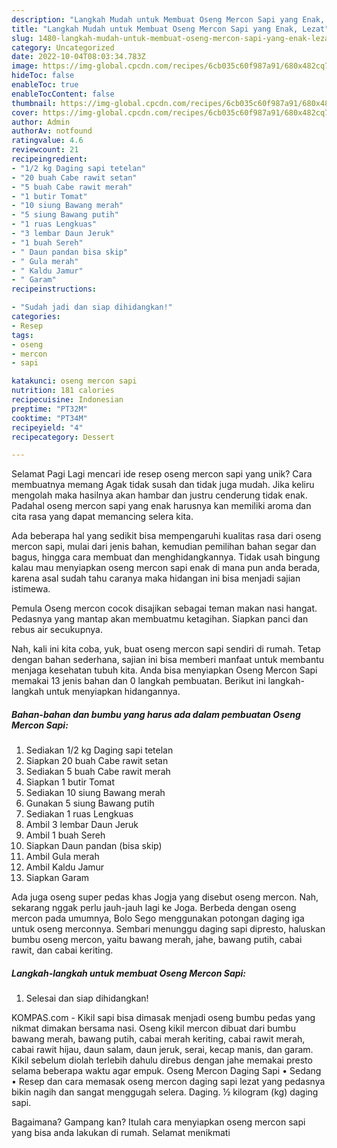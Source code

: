 ```yaml
---
description: "Langkah Mudah untuk Membuat Oseng Mercon Sapi yang Enak, Lezat"
title: "Langkah Mudah untuk Membuat Oseng Mercon Sapi yang Enak, Lezat"
slug: 1480-langkah-mudah-untuk-membuat-oseng-mercon-sapi-yang-enak-lezat
category: Uncategorized
date: 2022-10-04T08:03:34.783Z
image: https://img-global.cpcdn.com/recipes/6cb035c60f987a91/680x482cq70/oseng-mercon-sapi-foto-resep-utama.jpg
hideToc: false
enableToc: true
enableTocContent: false
thumbnail: https://img-global.cpcdn.com/recipes/6cb035c60f987a91/680x482cq70/oseng-mercon-sapi-foto-resep-utama.jpg
cover: https://img-global.cpcdn.com/recipes/6cb035c60f987a91/680x482cq70/oseng-mercon-sapi-foto-resep-utama.jpg
author: Admin
authorAv: notfound
ratingvalue: 4.6
reviewcount: 21
recipeingredient:
- "1/2 kg Daging sapi tetelan"
- "20 buah Cabe rawit setan"
- "5 buah Cabe rawit merah"
- "1 butir Tomat"
- "10 siung Bawang merah"
- "5 siung Bawang putih"
- "1 ruas Lengkuas"
- "3 lembar Daun Jeruk"
- "1 buah Sereh"
- " Daun pandan bisa skip"
- " Gula merah"
- " Kaldu Jamur"
- " Garam"
recipeinstructions:

- "Sudah jadi dan siap dihidangkan!"
categories:
- Resep
tags:
- oseng
- mercon
- sapi

katakunci: oseng mercon sapi 
nutrition: 181 calories
recipecuisine: Indonesian
preptime: "PT32M"
cooktime: "PT34M"
recipeyield: "4"
recipecategory: Dessert

---
```



Selamat Pagi Lagi mencari ide resep oseng mercon sapi yang unik? Cara membuatnya memang Agak tidak susah dan tidak juga mudah. Jika keliru mengolah maka hasilnya akan hambar dan justru cenderung tidak enak. Padahal oseng mercon sapi yang enak harusnya kan memiliki aroma dan cita rasa yang dapat memancing selera kita.


Ada beberapa hal yang sedikit bisa mempengaruhi kualitas rasa dari oseng mercon sapi, mulai dari jenis bahan, kemudian pemilihan bahan segar dan bagus, hingga cara membuat dan menghidangkannya. Tidak usah bingung kalau mau menyiapkan oseng mercon sapi enak di mana pun anda berada, karena asal sudah tahu caranya maka hidangan ini bisa menjadi sajian istimewa.

Pemula Oseng mercon cocok disajikan sebagai teman makan nasi hangat. Pedasnya yang mantap akan membuatmu ketagihan. Siapkan panci dan rebus air secukupnya.


Nah, kali ini kita coba, yuk, buat oseng mercon sapi sendiri di rumah. Tetap dengan bahan sederhana, sajian ini bisa memberi manfaat untuk membantu menjaga kesehatan tubuh kita. Anda bisa menyiapkan Oseng Mercon Sapi memakai 13 jenis bahan dan 0 langkah pembuatan. Berikut ini langkah-langkah untuk menyiapkan hidangannya.

<!--inarticleads1-->

##### Bahan-bahan dan bumbu yang harus ada dalam pembuatan Oseng Mercon Sapi:

1. Sediakan 1/2 kg Daging sapi tetelan
1. Siapkan 20 buah Cabe rawit setan
1. Sediakan 5 buah Cabe rawit merah
1. Siapkan 1 butir Tomat
1. Sediakan 10 siung Bawang merah
1. Gunakan 5 siung Bawang putih
1. Sediakan 1 ruas Lengkuas
1. Ambil 3 lembar Daun Jeruk
1. Ambil 1 buah Sereh
1. Siapkan  Daun pandan (bisa skip)
1. Ambil  Gula merah
1. Ambil  Kaldu Jamur
1. Siapkan  Garam


Ada juga oseng super pedas khas Jogja yang disebut oseng mercon. Nah, sekarang nggak perlu jauh-jauh lagi ke Joga. Berbeda dengan oseng mercon pada umumnya, Bolo Sego menggunakan potongan daging iga untuk oseng merconnya. Sembari menunggu daging sapi dipresto, haluskan bumbu oseng mercon, yaitu bawang merah, jahe, bawang putih, cabai rawit, dan cabai keriting. 

<!--inarticleads2-->

##### Langkah-langkah untuk membuat Oseng Mercon Sapi:


1. Selesai dan siap dihidangkan!

KOMPAS.com - Kikil sapi bisa dimasak menjadi oseng bumbu pedas yang nikmat dimakan bersama nasi. Oseng kikil mercon dibuat dari bumbu bawang merah, bawang putih, cabai merah keriting, cabai rawit merah, cabai rawit hijau, daun salam, daun jeruk, serai, kecap manis, dan garam. Kikil sebelum diolah terlebih dahulu direbus dengan jahe memakai presto selama beberapa waktu agar empuk. Oseng Mercon Daging Sapi • Sedang • Resep dan cara memasak oseng mercon daging sapi lezat yang pedasnya bikin nagih dan sangat menggugah selera. Daging. ½ kilogram (kg) daging sapi. 

Bagaimana? Gampang kan? Itulah cara menyiapkan oseng mercon sapi yang bisa anda lakukan di rumah. Selamat menikmati
